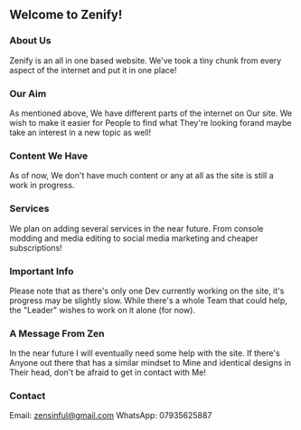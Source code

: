 ## Welcome to Zenify!

### About Us
Zenify is an all in one based website. We've took a tiny chunk from every aspect of the internet and put it in one place!

### Our Aim
As mentioned above, We have different parts of the internet on Our site. We wish to make it easier for People to find what They're looking forand maybe take an interest in a new topic as well!

### Content We Have
As of now, We don't have much content or any at all as the site is still a work in progress.

### Services
We plan on adding several services in the near future. From console modding and media editing to social media marketing and cheaper subscriptions!

### Important Info
Please note that as there's only one Dev currently working on the site, it's progress may be slightly slow. While there's a whole Team that could help, the "Leader" wishes to work on it alone (for now).

### A Message From Zen
In the near future I will eventually need some help with the site. If there's Anyone out there that has a similar mindset to Mine and identical designs in Their head, don't be afraid to get in contact with Me!

### Contact
Email: zensinful@gmail.com
WhatsApp: 07935625887
